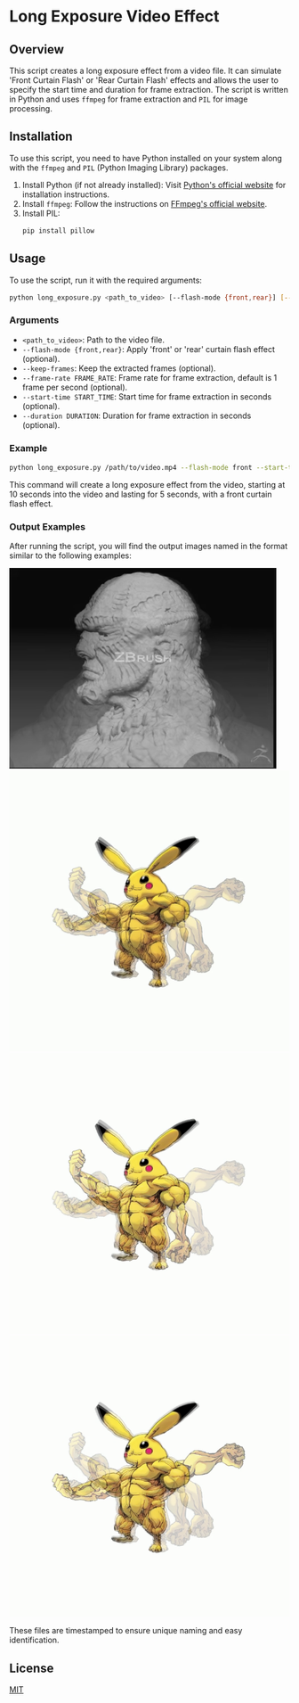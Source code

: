 
# Long Exposure Video Effect

## Overview
This script creates a long exposure effect from a video file. It can simulate 'Front Curtain Flash' or 'Rear Curtain Flash' effects and allows the user to specify the start time and duration for frame extraction. The script is written in Python and uses `ffmpeg` for frame extraction and `PIL` for image processing.

## Installation
To use this script, you need to have Python installed on your system along with the `ffmpeg` and `PIL` (Python Imaging Library) packages.

1. Install Python (if not already installed): Visit [Python's official website](https://www.python.org/downloads/) for installation instructions.
2. Install `ffmpeg`: Follow the instructions on [FFmpeg's official website](https://ffmpeg.org/download.html).
3. Install PIL:
   ```bash
   pip install pillow
   ```

## Usage
To use the script, run it with the required arguments:

```bash
python long_exposure.py <path_to_video> [--flash-mode {front,rear}] [--keep-frames] [--frame-rate FRAME_RATE] [--start-time START_TIME] [--duration DURATION]
```

### Arguments
- `<path_to_video>`: Path to the video file.
- `--flash-mode {front,rear}`: Apply 'front' or 'rear' curtain flash effect (optional).
- `--keep-frames`: Keep the extracted frames (optional).
- `--frame-rate FRAME_RATE`: Frame rate for frame extraction, default is 1 frame per second (optional).
- `--start-time START_TIME`: Start time for frame extraction in seconds (optional).
- `--duration DURATION`: Duration for frame extraction in seconds (optional).

### Example
```bash
python long_exposure.py /path/to/video.mp4 --flash-mode front --start-time 10 --duration 5
```

This command will create a long exposure effect from the video, starting at 10 seconds into the video and lasting for 5 seconds, with a front curtain flash effect.

### Output Examples
After running the script, you will find the output images named in the format similar to the following examples:

![alt text](https://github.com/iveskins/photo_utils_longexposure_from_video/blob/main/long_exposure_frame__20231229_121036.png?raw=true)
![alt text](https://github.com/iveskins/photo_utils_longexposure_from_video/blob/main/long_exposure_frame__20231229_121237.png?raw=true)
![alt text](https://github.com/iveskins/photo_utils_longexposure_from_video/blob/main/long_exposure_frame__20231229_121222.png?raw=true)
![alt text](https://github.com/iveskins/photo_utils_longexposure_from_video/blob/main/long_exposure_frame__20231229_121202.png?raw=true)

These files are timestamped to ensure unique naming and easy identification.

## License
[MIT](https://opensource.org/licenses/MIT)


